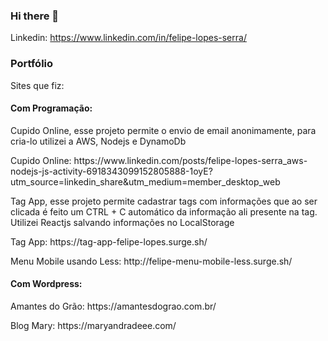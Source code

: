 ### Hi there 👋

Linkedin: https://www.linkedin.com/in/felipe-lopes-serra/
<br>

<h3>Portfólio</h3>
<p>Sites que fiz: <p>
  <h4>Com Programação: </h4>
  <p>Cupido Online, esse projeto permite o envio de email anonimamente, para cria-lo utilizei a AWS, Nodejs e DynamoDb</p>
  <p>Cupido Online: https://www.linkedin.com/posts/felipe-lopes-serra_aws-nodejs-js-activity-6918343099152805888-1oyE?utm_source=linkedin_share&utm_medium=member_desktop_web </p>
  <p>Tag App, esse projeto permite cadastrar tags com informações que ao ser clicada é feito um CTRL + C automático da informação ali presente na tag. Utilizei Reactjs salvando informações no LocalStorage</p>
  <p>Tag App: https://tag-app-felipe-lopes.surge.sh/</p>
  <p>Menu Mobile usando Less: http://felipe-menu-mobile-less.surge.sh/</p>
  <h4>Com Wordpress: </h4>
  <p>Amantes do Grão: https://amantesdograo.com.br/ </p>
  <p>Blog Mary: https://maryandradeee.com/</p>

<!--
**felipelp121/felipelp121** is a ✨ _special_ ✨ repository because its `README.md` (this file) appears on your GitHub profile.

Here are some ideas to get you started:

- 🔭 I’m currently working on ...
- 🌱 I’m currently learning ...
- 👯 I’m looking to collaborate on ...
- 🤔 I’m looking for help with ...
- 💬 Ask me about ...
- 📫 How to reach me: ...
- 😄 Pronouns: ...
- ⚡ Fun fact: ...
-->
